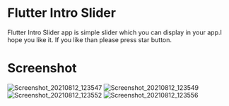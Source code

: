 # Flutter Intro Slider

Flutter Intro Slider app is simple slider which you can display in your app.I hope you like it. If you like than please press star button. 

# Screenshot
![Screenshot_20210812_123547](https://user-images.githubusercontent.com/17822076/129153499-ba1eb90f-3a7f-4576-bcf7-08540ced1828.jpg)
![Screenshot_20210812_123549](https://user-images.githubusercontent.com/17822076/129153516-7e02ca70-ffef-4757-a144-cd5ea172a8a4.jpg)
![Screenshot_20210812_123552](https://user-images.githubusercontent.com/17822076/129153527-caef0a31-2f4d-41b9-a748-104786ad7c2a.jpg)
![Screenshot_20210812_123556](https://user-images.githubusercontent.com/17822076/129153534-5cef9b3f-831d-47c7-9a4e-94d6abafd86b.jpg)

